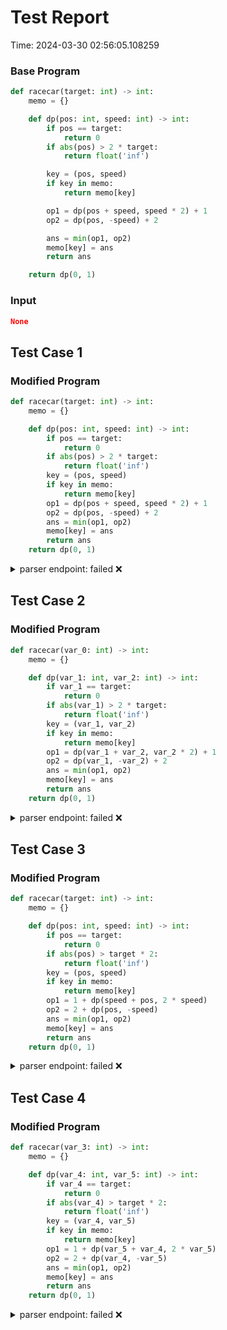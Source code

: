 # Test Report

Time: 2024-03-30 02:56:05.108259

### Base Program

```py
def racecar(target: int) -> int:
    memo = {}

    def dp(pos: int, speed: int) -> int:
        if pos == target:
            return 0
        if abs(pos) > 2 * target:
            return float('inf')

        key = (pos, speed)
        if key in memo:
            return memo[key]

        op1 = dp(pos + speed, speed * 2) + 1
        op2 = dp(pos, -speed) + 2

        ans = min(op1, op2)
        memo[key] = ans
        return ans

    return dp(0, 1)
```

### Input

```json
None
```

## Test Case 1

### Modified Program

```py
def racecar(target: int) -> int:
    memo = {}

    def dp(pos: int, speed: int) -> int:
        if pos == target:
            return 0
        if abs(pos) > 2 * target:
            return float('inf')
        key = (pos, speed)
        if key in memo:
            return memo[key]
        op1 = dp(pos + speed, speed * 2) + 1
        op2 = dp(pos, -speed) + 2
        ans = min(op1, op2)
        memo[key] = ans
        return ans
    return dp(0, 1)
```

<details>
<summary>parser endpoint: failed ❌</summary>

Message: 
```
'NoneType' object has no attribute 'status_code'
```

Actual Output: None

</details>

## Test Case 2

### Modified Program

```py
def racecar(var_0: int) -> int:
    memo = {}

    def dp(var_1: int, var_2: int) -> int:
        if var_1 == target:
            return 0
        if abs(var_1) > 2 * target:
            return float('inf')
        key = (var_1, var_2)
        if key in memo:
            return memo[key]
        op1 = dp(var_1 + var_2, var_2 * 2) + 1
        op2 = dp(var_1, -var_2) + 2
        ans = min(op1, op2)
        memo[key] = ans
        return ans
    return dp(0, 1)
```

<details>
<summary>parser endpoint: failed ❌</summary>

Message: 
```
'NoneType' object has no attribute 'status_code'
```

Actual Output: None

</details>

## Test Case 3

### Modified Program

```py
def racecar(target: int) -> int:
    memo = {}

    def dp(pos: int, speed: int) -> int:
        if pos == target:
            return 0
        if abs(pos) > target * 2:
            return float('inf')
        key = (pos, speed)
        if key in memo:
            return memo[key]
        op1 = 1 + dp(speed + pos, 2 * speed)
        op2 = 2 + dp(pos, -speed)
        ans = min(op1, op2)
        memo[key] = ans
        return ans
    return dp(0, 1)
```

<details>
<summary>parser endpoint: failed ❌</summary>

Message: 
```
'NoneType' object has no attribute 'status_code'
```

Actual Output: None

</details>

## Test Case 4

### Modified Program

```py
def racecar(var_3: int) -> int:
    memo = {}

    def dp(var_4: int, var_5: int) -> int:
        if var_4 == target:
            return 0
        if abs(var_4) > target * 2:
            return float('inf')
        key = (var_4, var_5)
        if key in memo:
            return memo[key]
        op1 = 1 + dp(var_5 + var_4, 2 * var_5)
        op2 = 2 + dp(var_4, -var_5)
        ans = min(op1, op2)
        memo[key] = ans
        return ans
    return dp(0, 1)
```

<details>
<summary>parser endpoint: failed ❌</summary>

Message: 
```
'NoneType' object has no attribute 'status_code'
```

Actual Output: None

</details>

